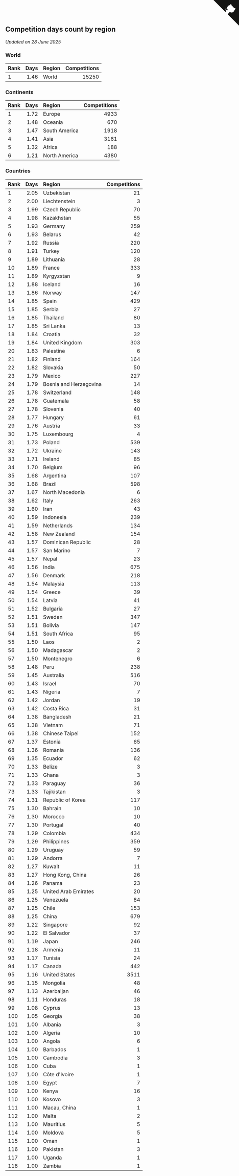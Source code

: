## Competition days count by region

*Updated on 28 June 2025*


### World

| Rank | Days | Region | Competitions |
| :--- | ---: | :--- | ---: |
| 1 | 1.46 | World | 15250 |

### Continents

| Rank | Days | Region | Competitions |
| :--- | ---: | :--- | ---: |
| 1 | 1.72 | Europe | 4933 |
| 2 | 1.48 | Oceania | 670 |
| 3 | 1.47 | South America | 1918 |
| 4 | 1.41 | Asia | 3161 |
| 5 | 1.32 | Africa | 188 |
| 6 | 1.21 | North America | 4380 |

### Countries

| Rank | Days | Region | Competitions |
| :--- | ---: | :--- | ---: |
| 1 | 2.05 | Uzbekistan | 21 |
| 2 | 2.00 | Liechtenstein | 3 |
| 3 | 1.99 | Czech Republic | 70 |
| 4 | 1.98 | Kazakhstan | 55 |
| 5 | 1.93 | Germany | 259 |
| 6 | 1.93 | Belarus | 42 |
| 7 | 1.92 | Russia | 220 |
| 8 | 1.91 | Turkey | 120 |
| 9 | 1.89 | Lithuania | 28 |
| 10 | 1.89 | France | 333 |
| 11 | 1.89 | Kyrgyzstan | 9 |
| 12 | 1.88 | Iceland | 16 |
| 13 | 1.86 | Norway | 147 |
| 14 | 1.85 | Spain | 429 |
| 15 | 1.85 | Serbia | 27 |
| 16 | 1.85 | Thailand | 80 |
| 17 | 1.85 | Sri Lanka | 13 |
| 18 | 1.84 | Croatia | 32 |
| 19 | 1.84 | United Kingdom | 303 |
| 20 | 1.83 | Palestine | 6 |
| 21 | 1.82 | Finland | 164 |
| 22 | 1.82 | Slovakia | 50 |
| 23 | 1.79 | Mexico | 227 |
| 24 | 1.79 | Bosnia and Herzegovina | 14 |
| 25 | 1.78 | Switzerland | 148 |
| 26 | 1.78 | Guatemala | 58 |
| 27 | 1.78 | Slovenia | 40 |
| 28 | 1.77 | Hungary | 61 |
| 29 | 1.76 | Austria | 33 |
| 30 | 1.75 | Luxembourg | 4 |
| 31 | 1.73 | Poland | 539 |
| 32 | 1.72 | Ukraine | 143 |
| 33 | 1.71 | Ireland | 85 |
| 34 | 1.70 | Belgium | 96 |
| 35 | 1.68 | Argentina | 107 |
| 36 | 1.68 | Brazil | 598 |
| 37 | 1.67 | North Macedonia | 6 |
| 38 | 1.62 | Italy | 263 |
| 39 | 1.60 | Iran | 43 |
| 40 | 1.59 | Indonesia | 239 |
| 41 | 1.59 | Netherlands | 134 |
| 42 | 1.58 | New Zealand | 154 |
| 43 | 1.57 | Dominican Republic | 28 |
| 44 | 1.57 | San Marino | 7 |
| 45 | 1.57 | Nepal | 23 |
| 46 | 1.56 | India | 675 |
| 47 | 1.56 | Denmark | 218 |
| 48 | 1.54 | Malaysia | 113 |
| 49 | 1.54 | Greece | 39 |
| 50 | 1.54 | Latvia | 41 |
| 51 | 1.52 | Bulgaria | 27 |
| 52 | 1.51 | Sweden | 347 |
| 53 | 1.51 | Bolivia | 147 |
| 54 | 1.51 | South Africa | 95 |
| 55 | 1.50 | Laos | 2 |
| 56 | 1.50 | Madagascar | 2 |
| 57 | 1.50 | Montenegro | 6 |
| 58 | 1.48 | Peru | 238 |
| 59 | 1.45 | Australia | 516 |
| 60 | 1.43 | Israel | 70 |
| 61 | 1.43 | Nigeria | 7 |
| 62 | 1.42 | Jordan | 19 |
| 63 | 1.42 | Costa Rica | 31 |
| 64 | 1.38 | Bangladesh | 21 |
| 65 | 1.38 | Vietnam | 71 |
| 66 | 1.38 | Chinese Taipei | 152 |
| 67 | 1.37 | Estonia | 65 |
| 68 | 1.36 | Romania | 136 |
| 69 | 1.35 | Ecuador | 62 |
| 70 | 1.33 | Belize | 3 |
| 71 | 1.33 | Ghana | 3 |
| 72 | 1.33 | Paraguay | 36 |
| 73 | 1.33 | Tajikistan | 3 |
| 74 | 1.31 | Republic of Korea | 117 |
| 75 | 1.30 | Bahrain | 10 |
| 76 | 1.30 | Morocco | 10 |
| 77 | 1.30 | Portugal | 40 |
| 78 | 1.29 | Colombia | 434 |
| 79 | 1.29 | Philippines | 359 |
| 80 | 1.29 | Uruguay | 59 |
| 81 | 1.29 | Andorra | 7 |
| 82 | 1.27 | Kuwait | 11 |
| 83 | 1.27 | Hong Kong, China | 26 |
| 84 | 1.26 | Panama | 23 |
| 85 | 1.25 | United Arab Emirates | 20 |
| 86 | 1.25 | Venezuela | 84 |
| 87 | 1.25 | Chile | 153 |
| 88 | 1.25 | China | 679 |
| 89 | 1.22 | Singapore | 92 |
| 90 | 1.22 | El Salvador | 37 |
| 91 | 1.19 | Japan | 246 |
| 92 | 1.18 | Armenia | 11 |
| 93 | 1.17 | Tunisia | 24 |
| 94 | 1.17 | Canada | 442 |
| 95 | 1.16 | United States | 3511 |
| 96 | 1.15 | Mongolia | 48 |
| 97 | 1.13 | Azerbaijan | 46 |
| 98 | 1.11 | Honduras | 18 |
| 99 | 1.08 | Cyprus | 13 |
| 100 | 1.05 | Georgia | 38 |
| 101 | 1.00 | Albania | 3 |
| 102 | 1.00 | Algeria | 10 |
| 103 | 1.00 | Angola | 6 |
| 104 | 1.00 | Barbados | 1 |
| 105 | 1.00 | Cambodia | 3 |
| 106 | 1.00 | Cuba | 1 |
| 107 | 1.00 | Côte d'Ivoire | 1 |
| 108 | 1.00 | Egypt | 7 |
| 109 | 1.00 | Kenya | 16 |
| 110 | 1.00 | Kosovo | 3 |
| 111 | 1.00 | Macau, China | 1 |
| 112 | 1.00 | Malta | 2 |
| 113 | 1.00 | Mauritius | 5 |
| 114 | 1.00 | Moldova | 5 |
| 115 | 1.00 | Oman | 1 |
| 116 | 1.00 | Pakistan | 3 |
| 117 | 1.00 | Uganda | 1 |
| 118 | 1.00 | Zambia | 1 |


<a href="https://github.com/JustinTimeCuber/wca_statistics" class="github-corner" aria-label="View source on Github"><svg width="80" height="80" viewBox="0 0 250 250" style="fill:#151513; color:#fff; position: absolute; top: 0; border: 0; right: 0;" aria-hidden="true"><path d="M0,0 L115,115 L130,115 L142,142 L250,250 L250,0 Z"></path><path d="M128.3,109.0 C113.8,99.7 119.0,89.6 119.0,89.6 C122.0,82.7 120.5,78.6 120.5,78.6 C119.2,72.0 123.4,76.3 123.4,76.3 C127.3,80.9 125.5,87.3 125.5,87.3 C122.9,97.6 130.6,101.9 134.4,103.2" fill="currentColor" style="transform-origin: 130px 106px;" class="octo-arm"></path><path d="M115.0,115.0 C114.9,115.1 118.7,116.5 119.8,115.4 L133.7,101.6 C136.9,99.2 139.9,98.4 142.2,98.6 C133.8,88.0 127.5,74.4 143.8,58.0 C148.5,53.4 154.0,51.2 159.7,51.0 C160.3,49.4 163.2,43.6 171.4,40.1 C171.4,40.1 176.1,42.5 178.8,56.2 C183.1,58.6 187.2,61.8 190.9,65.4 C194.5,69.0 197.7,73.2 200.1,77.6 C213.8,80.2 216.3,84.9 216.3,84.9 C212.7,93.1 206.9,96.0 205.4,96.6 C205.1,102.4 203.0,107.8 198.3,112.5 C181.9,128.9 168.3,122.5 157.7,114.1 C157.9,116.9 156.7,120.9 152.7,124.9 L141.0,136.5 C139.8,137.7 141.6,141.9 141.8,141.8 Z" fill="currentColor" class="octo-body"></path></svg></a><style>.github-corner:hover .octo-arm{animation:octocat-wave 560ms ease-in-out}@keyframes octocat-wave{0%,100%{transform:rotate(0)}20%,60%{transform:rotate(-25deg)}40%,80%{transform:rotate(10deg)}}@media (max-width:500px){.github-corner:hover .octo-arm{animation:none}.github-corner .octo-arm{animation:octocat-wave 560ms ease-in-out}}</style>
